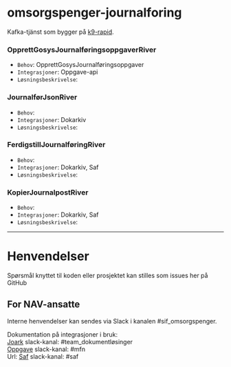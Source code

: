 omsorgspenger-journalforing
================


Kafka-tjänst som bygger på <a href="https://github.com/navikt/k9-rapid">k9-rapid</a>.

### OpprettGosysJournalføringsoppgaverRiver ###
* `Behov`: OpprettGosysJournalføringsoppgaver
* `Integrasjoner`: Oppgave-api
* `Løsningsbeskrivelse`:

### JournalførJsonRiver ###
* `Behov`: 
* `Integrasjoner`: Dokarkiv
* `Løsningsbeskrivelse`:

### FerdigstillJournalføringRiver ###
* `Behov`:
* `Integrasjoner`: Dokarkiv, Saf
* `Løsningsbeskrivelse`:

### KopierJournalpostRiver ###
* `Behov`:
* `Integrasjoner`: Dokarkiv, Saf
* `Løsningsbeskrivelse`:

---

# Henvendelser

Spørsmål knyttet til koden eller prosjektet kan stilles som issues her på GitHub

## For NAV-ansatte

Interne henvendelser kan sendes via Slack i kanalen #sif_omsorgspenger.

Dokumentation på integrasjoner i bruk:<br>
<a href="https://confluence.adeo.no/display/BOA/Utviklerdokumentasjon+-+start+her">Joark</a> slack-kanal: #team_dokumentløsinger<br>
<a href="https://confluence.adeo.no/display/TO/Systemdokumentasjon+Oppgave#">Oppgave</a> slack-kanal: #mfn<br>
Url: <a href="https://confluence.adeo.no/display/BOA/saf#">Saf</a> slack-kanal: #saf


